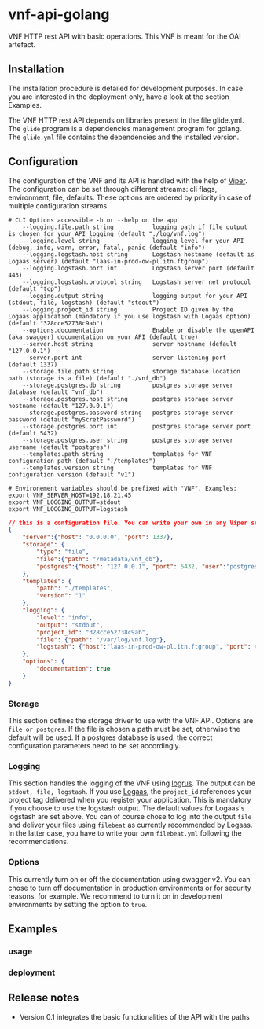 # vnf-api-golang

VNF HTTP rest API with basic operations. This VNF is meant for the OAI artefact.

## Installation

The installation procedure is detailed for development purposes. In case you are interested in the deployment only, have a look at the section Examples.

The VNF HTTP rest API depends on libraries present in the file glide.yml. The `glide` program is a dependencies management program for golang. The `glide.yml` file contains the dependencies and the installed version.

## Configuration

The configuration of the VNF and its API is handled with the help of [Viper](https://github.com/spf13/viper). The configuration can be set through different streams: cli flags, environment, file, defaults. These options are ordered by priority in case of multiple configuration streams.

```console
# CLI Options accessible -h or --help on the app
    --logging.file.path string           logging path if file output is chosen for your API logging (default "./log/vnf.log")
    --logging.level string               logging level for your API (debug, info, warn, error, fatal, panic (default "info")
    --logging.logstash.host string       Logstash hostname (default is Logaas server) (default "laas-in-prod-ow-pl.itn.ftgroup")
    --logging.logstash.port int          Logstash server port (default 443)
    --logging.logstash.protocol string   Logstash server net protocol (default "tcp")
    --logging.output string              logging output for your API (stdout, file, logstash) (default "stdout")
    --logging.project_id string          Project ID given by the Logaas application (mandatory if you use logstash with Logaas option) (default "328cce52738c9ab")
    --options.documentation              Enable or disable the openAPI (aka swagger) documentation on your API (default true)
    --server.host string                 server hostname (default "127.0.0.1")
    --server.port int                    server listening port (default 1337)
    --storage.file.path string           storage database location path (storage is a file) (default "./vnf_db")
    --storage.postgres.db string         postgres storage server database (default "vnf_db")
    --storage.postgres.host string       postgres storage server hostname (default "127.0.0.1")
    --storage.postgres.password string   postgres storage server password (default "myScretPassword")
    --storage.postgres.port int          postgres storage server port (default 5432)
    --storage.postgres.user string       postgres storage server username (default "postgres")
    --templates.path string              templates for VNF configuration path (default "./templates")
    --templates.version string           templates for VNF configuration version (default "v1")

```
```console
# Environement variables should be prefixed with "VNF". Examples:
export VNF_SERVER_HOST=192.18.21.45
export VNF_LOGGING_OUTPUT=stdout
export VNF_LOGGING_OUTPUT=logstash
```

```json
// this is a configuration file. You can write your own in any Viper supported formats: JSON, TOML, YAML, HCL, or Java properties
{
    "server":{"host": "0.0.0.0", "port": 1337},
    "storage": {
        "type": "file",
        "file":{"path": "/metadata/vnf_db"},
        "postgres":{"host": "127.0.0.1", "port": 5432, "user":"postgres", "password": "mysecretpassword", "db": "vnf_db"}
    },
    "templates": {
        "path": "./templates",
        "version": "1"
    },
    "logging": {
        "level": "info",
        "output": "stdout",
        "project_id": "328cce52738c9ab",
        "file": {"path": "/var/log/vnf.log"},
        "logstash": {"host":"laas-in-prod-ow-pl.itn.ftgroup", "port": 443, "protocol":"tcp"}
    },
    "options": {
        "documentation": true
    }
}
```

### Storage

This section defines the storage driver to use with the VNF API. Options are `file or postgres`. If the file is chosen a path must be set, otherwise the default will be used. If a postgres database is used, the correct configuration parameters need to be set accordingly.

### Logging

This section handles the logging of the VNF using [logrus](https://github.com/sirupsen/logrus). The output can be `stdout, file, logstash`. If you use [Logaas](http://shp.itn.ftgroup/sites/Openwatt/openwatt%20welcomeOffice/Customer%20template%20pattern/LOGaaS.aspx), the `project_id` references your project tag delivered when you register your application. This is mandatory if you choose to use the logstash output. The default values for Logaas's logstash are set above. You can of course chose to log into the output `file` and deliver your files using `filebeat` as currently recommended by Logaas. In the latter case, you have to write your own `filebeat.yml` following the recommendations.

### Options

This currently turn on or off the documentation using swagger v2. You can chose to turn off documentation in production environments or for security reasons, for example. We recommend to turn it on in development environments by setting the option to `true`.

## Examples

### usage

### deployment

## Release notes

- Version 0.1 integrates the basic functionalities of the API with the paths
